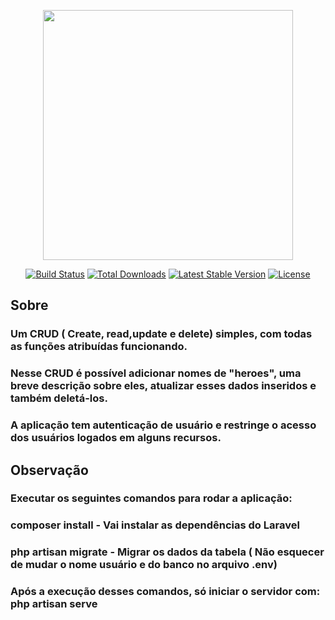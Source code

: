 <p align="center"><a href="https://laravel.com" target="_blank"><img src="https://raw.githubusercontent.com/laravel/art/master/logo-lockup/5%20SVG/2%20CMYK/1%20Full%20Color/laravel-logolockup-cmyk-red.svg" width="400"></a></p>

<p align="center">
<a href="https://travis-ci.org/laravel/framework"><img src="https://travis-ci.org/laravel/framework.svg" alt="Build Status"></a>
<a href="https://packagist.org/packages/laravel/framework"><img src="https://poser.pugx.org/laravel/framework/d/total.svg" alt="Total Downloads"></a>
<a href="https://packagist.org/packages/laravel/framework"><img src="https://poser.pugx.org/laravel/framework/v/stable.svg" alt="Latest Stable Version"></a>
<a href="https://packagist.org/packages/laravel/framework"><img src="https://poser.pugx.org/laravel/framework/license.svg" alt="License"></a>
</p>

## Sobre

### Um CRUD ( Create, read,update e delete) simples, com todas as funções atribuídas funcionando.

### Nesse CRUD é possível adicionar nomes de "heroes", uma breve descrição sobre eles, atualizar esses dados inseridos e também deletá-los.

### A aplicação tem autenticação de usuário e restringe o acesso dos usuários logados em alguns recursos.


## Observação 

### Executar os seguintes comandos para rodar a aplicação:

### composer install - Vai instalar as dependências do Laravel

### php artisan migrate - Migrar os dados da tabela ( Não esquecer de mudar o nome usuário e do banco no arquivo .env)

### Após a execução desses comandos, só iniciar o servidor com: php artisan serve







